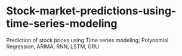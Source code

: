 # Stock-market-predictions-using-time-series-modeling
Prediction of stock prices using Time series modeling; Polynomial Regression, ARIMA, RNN, LSTM, GRU
